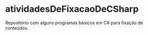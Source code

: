 # atividadesDeFixacaoDeCSharp
Repositório com alguns programas básicos em C# para fixação de conteúdos.
